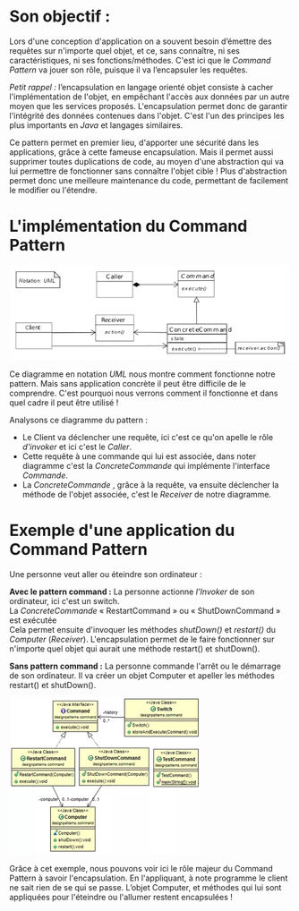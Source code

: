 # Son objectif :

Lors d'une conception d'application on a souvent besoin d’émettre des requêtes sur n'importe quel objet, et ce, sans connaître, ni ses caractéristiques, ni ses fonctions/méthodes. C'est ici que le _Command Pattern_ va jouer son rôle, puisque il va l’encapsuler les requêtes.

_Petit rappel :_ l’encapsulation en langage orienté objet consiste à cacher l'implémentation de l'objet, en empêchant l'accès aux données par un autre moyen que les services proposés. L'encapsulation permet donc de garantir l'intégrité des données contenues dans l'objet. C'est l'un des principes les plus importants en _Java_ et langages similaires.

Ce pattern permet en premier lieu, d'apporter une sécurité dans les applications, grâce à cette fameuse encapsulation. Mais il permet aussi supprimer toutes duplications de code, au moyen d'une abstraction qui va lui permettre de fonctionner sans connaître l'objet cible ! Plus d'abstraction permet donc une meilleure maintenance du code, permettant de facilement le modifier ou l'étendre.

# L'implémentation du Command Pattern

![Uml Design Pattern Command](../images/DesignCommand_UML.png)  

Ce diagramme en notation _UML_  nous montre comment fonctionne notre pattern. Mais sans application concrète il peut être difficile de le comprendre. C'est pourquoi nous verrons comment il fonctionne et dans quel cadre il peut être utilisé !

Analysons ce diagramme du pattern :
-	Le Client va déclencher une requête, ici c'est ce qu'on apelle le rôle _d'invoker_ et ici c'est le _Caller_.
-	Cette requête à une commande qui lui est associée, dans noter diagramme c'est la _ConcreteCommande_ qui implémente l'interface _Commande_.
-	La _ConcreteCommande_ , grâce à la requête, va ensuite déclencher la méthode de l'objet associée, c'est le _Receiver_ de notre diagramme.

# Exemple d'une application du Command Pattern

Une personne veut aller ou éteindre son ordinateur :

**Avec le pattern command :**
La personne actionne _l’Invoker_ de son ordinateur, ici c'est un switch.  
La _ConcreteCommande_ « RestartCommand » ou « ShutDownCommand » est exécutée  
Cela permet ensuite d'invoquer les méthodes _shutDown()_ et _restart()_ du _Computer_ (_Receiver_). L'encapsulation permet de le faire fonctionner sur n'importe quel objet qui aurait une méthode restart() et shutDown().

**Sans pattern command :** 
La personne commande l'arrêt ou le démarrage de son ordinateur. Il va créer un objet Computer et apeller les méthodes restart() et shutDown().

![Uml of exemple PatternCommand](../images/DesignCommand_exComputer.PNG)

Grâce à cet exemple, nous pouvons voir ici le rôle majeur du Command Pattern à savoir l'encapsulation. En l'appliquant, à note programme le client ne sait rien de se qui se passe. L’objet Computer, et méthodes qui lui sont appliquées pour l'éteindre ou l'allumer restent encapsulées !



